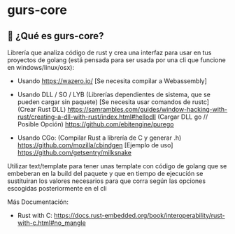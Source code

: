 # gurs-core

## 🤯 ¿Qué es gurs-core?

Librería que analiza código de rust y crea una interfaz para usar en tus proyectos de golang
(está pensada para ser usada por una cli que funcione en windows/linux/osx):

- Usando https://wazero.io/ [Se necesita compilar a Webassembly]

- Usando DLL / SO / LYB (Librerías dependientes de sistema, que se pueden cargar sin paquete) [Se necesita usar comandos de rustc]
(Crear Rust DLL)
https://samrambles.com/guides/window-hacking-with-rust/creating-a-dll-with-rust/index.html#hellodll
(Cargar DLL go // Posible Opción)
https://github.com/ebitengine/purego

- Usando CGo:
(Compilar Rust a librería de C y generar .h) https://github.com/mozilla/cbindgen
[Ejemplo de uso] https://github.com/getsentry/milksnake

Utilizar text/template para tener unas template con código de golang que se embeberan en la build del paquete
y que en tiempo de ejecución se sustituiran los valores necesarios para que corra según las opciones escogidas posteriormente en el cli

Más Documentación:

- Rust with C: https://docs.rust-embedded.org/book/interoperability/rust-with-c.html#no_mangle

